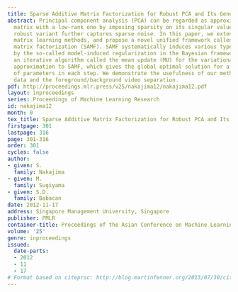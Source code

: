 ```yaml
---
title: Sparse Additive Matrix Factorization for Robust PCA and Its Generalization
abstract: Principal component analysis (PCA) can be regarded as approximating a data
  matrix with a low-rank one by imposing sparsity on its singular values, and its
  robust variant further captures sparse noise. In this paper, we extend such sparse
  matrix learning methods, and propose a novel unified framework called sparse additive
  matrix factorization (SAMF). SAMF systematically induces various types of sparsity
  by the so-called model-induced regularization in the Bayesian framework. We propose
  an iterative algorithm called the mean update (MU) for the variational Bayesian
  approximation to SAMF, which gives the global optimal solution for a large subset
  of parameters in each step. We demonstrate the usefulness of our method on artificial
  data and the foreground/background video separation.
pdf: http://proceedings.mlr.press/v25/nakajima12/nakajima12.pdf
layout: inproceedings
series: Proceedings of Machine Learning Research
id: nakajima12
month: 0
tex_title: Sparse Additive Matrix Factorization for Robust PCA and Its Generalization
firstpage: 301
lastpage: 316
page: 301-316
order: 301
cycles: false
author:
- given: S.
  family: Nakajima
- given: M.
  family: Sugiyama
- given: S.D.
  family: Babacan
date: 2012-11-17
address: Singapore Management University, Singapore
publisher: PMLR
container-title: Proceedings of the Asian Conference on Machine Learning
volume: '25'
genre: inproceedings
issued:
  date-parts:
  - 2012
  - 11
  - 17
# Format based on citeproc: http://blog.martinfenner.org/2013/07/30/citeproc-yaml-for-bibliographies/
---
```

